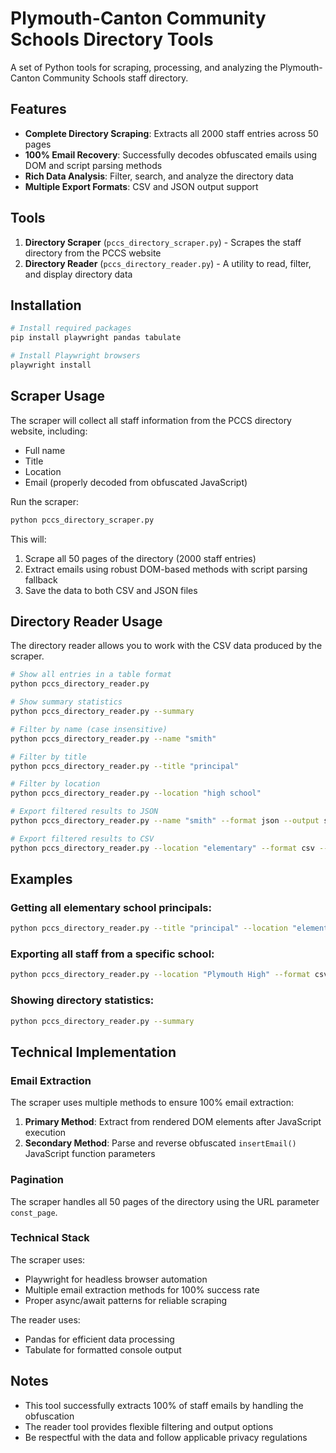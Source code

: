 # Plymouth-Canton Community Schools Directory Tools

A set of Python tools for scraping, processing, and analyzing the Plymouth-Canton Community Schools staff directory.

## Features

- **Complete Directory Scraping**: Extracts all 2000 staff entries across 50 pages
- **100% Email Recovery**: Successfully decodes obfuscated emails using DOM and script parsing methods
- **Rich Data Analysis**: Filter, search, and analyze the directory data
- **Multiple Export Formats**: CSV and JSON output support

## Tools

1. **Directory Scraper** (`pccs_directory_scraper.py`) - Scrapes the staff directory from the PCCS website
2. **Directory Reader** (`pccs_directory_reader.py`) - A utility to read, filter, and display directory data

## Installation

```bash
# Install required packages
pip install playwright pandas tabulate

# Install Playwright browsers
playwright install
```

## Scraper Usage

The scraper will collect all staff information from the PCCS directory website, including:
- Full name
- Title
- Location
- Email (properly decoded from obfuscated JavaScript)

Run the scraper:

```bash
python pccs_directory_scraper.py
```

This will:
1. Scrape all 50 pages of the directory (2000 staff entries)
2. Extract emails using robust DOM-based methods with script parsing fallback
3. Save the data to both CSV and JSON files

## Directory Reader Usage

The directory reader allows you to work with the CSV data produced by the scraper.

```bash
# Show all entries in a table format
python pccs_directory_reader.py

# Show summary statistics
python pccs_directory_reader.py --summary

# Filter by name (case insensitive)
python pccs_directory_reader.py --name "smith"

# Filter by title
python pccs_directory_reader.py --title "principal"

# Filter by location
python pccs_directory_reader.py --location "high school"

# Export filtered results to JSON
python pccs_directory_reader.py --name "smith" --format json --output smiths.json

# Export filtered results to CSV
python pccs_directory_reader.py --location "elementary" --format csv --output elementary_staff.csv
```

## Examples

### Getting all elementary school principals:

```bash
python pccs_directory_reader.py --title "principal" --location "elementary"
```

### Exporting all staff from a specific school:

```bash
python pccs_directory_reader.py --location "Plymouth High" --format csv --output plymouth_staff.csv
```

### Showing directory statistics:

```bash
python pccs_directory_reader.py --summary
```

## Technical Implementation

### Email Extraction

The scraper uses multiple methods to ensure 100% email extraction:

1. **Primary Method**: Extract from rendered DOM elements after JavaScript execution
2. **Secondary Method**: Parse and reverse obfuscated `insertEmail()` JavaScript function parameters

### Pagination

The scraper handles all 50 pages of the directory using the URL parameter `const_page`.

### Technical Stack

The scraper uses:
- Playwright for headless browser automation
- Multiple email extraction methods for 100% success rate
- Proper async/await patterns for reliable scraping

The reader uses:
- Pandas for efficient data processing
- Tabulate for formatted console output

## Notes

- This tool successfully extracts 100% of staff emails by handling the obfuscation
- The reader tool provides flexible filtering and output options
- Be respectful with the data and follow applicable privacy regulations 